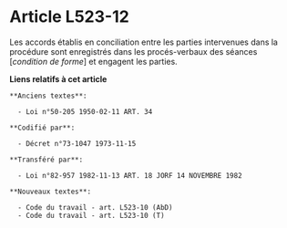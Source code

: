 # Article L523-12

Les accords établis en conciliation entre les parties intervenues dans la procédure sont enregistrés dans les procés-verbaux
des séances [*condition de forme*] et engagent les parties.

**Liens relatifs à cet article**

	**Anciens textes**:

	  - Loi n°50-205 1950-02-11 ART. 34

	**Codifié par**:

	  - Décret n°73-1047 1973-11-15

	**Transféré par**:

	  - Loi n°82-957 1982-11-13 ART. 18 JORF 14 NOVEMBRE 1982

	**Nouveaux textes**:

	  - Code du travail - art. L523-10 (AbD)
	  - Code du travail - art. L523-10 (T)

